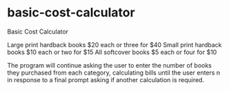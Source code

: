 # basic-cost-calculator
Basic Cost Calculator

Large print hardback books $20 each or three for $40
Small print hardback books $10 each or two for $15
All softcover books $5 each or four for $10


The program will continue asking the user to enter the number of books they purchased from each category, calculating bills until the user enters n in response to a final prompt asking if another calculation is required. 

